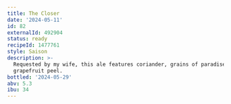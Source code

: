 ```yaml
---
title: The Closer
date: '2024-05-11'
id: 82
externalId: 492904
status: ready
recipeId: 1477761
style: Saison
description: >-
  Requested by my wife, this ale features coriander, grains of paradise, and
  grapefruit peel.
bottled: '2024-05-29'
abv: 5.3
ibu: 34
---
```


